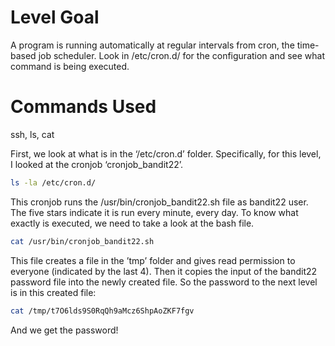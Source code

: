 # Level Goal
A program is running automatically at regular intervals from cron, the time-based job scheduler. Look in /etc/cron.d/ for the configuration and see what command is being executed.

# Commands Used
ssh, ls, cat

First, we look at what is in the ‘/etc/cron.d’ folder. Specifically, for this level, I looked at the cronjob ‘cronjob_bandit22’.

```bash
ls -la /etc/cron.d/
```

This cronjob runs the /usr/bin/cronjob_bandit22.sh file as bandit22 user. The five stars indicate it is run every minute, every day. To know what exactly is executed, we need to take a look at the bash file.

```bash
cat /usr/bin/cronjob_bandit22.sh
```

This file creates a file in the ’tmp’ folder and gives read permission to everyone (indicated by the last 4). Then it copies the input of the bandit22 password file into the newly created file.
So the password to the next level is in this created file:

```bash
cat /tmp/t7O6lds9S0RqQh9aMcz6ShpAoZKF7fgv
```

And we get the password!
